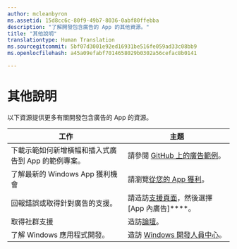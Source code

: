 ```yaml
---
author: mcleanbyron
ms.assetid: 15d8cc6c-80f9-49b7-8036-0abf80ffebba
description: "了解開發包含廣告的 App 的其他資源。"
title: "其他說明"
translationtype: Human Translation
ms.sourcegitcommit: 5bf07d3001e92ed16931be516fe059ad33c08bb9
ms.openlocfilehash: a45a09efabf7014658029b0302a56cefac8b0141

---
```


# 其他說明




以下資源提供更多有關開發包含廣告的 App 的資源。

|  工作    | 主題 |               
|----------|-------|
| 下載示範如何新增橫幅和插入式廣告到 App 的範例專案。     |請參閱 [GitHub 上的廣告範例](http://aka.ms/githubads)。       |
| 了解最新的 Windows App 獲利機會     | 請瀏覽[從您的 App 獲利](https://developer.microsoft.com/windows/monetize)。        |
| 回報錯誤或取得針對廣告的支援。     | 請造訪[支援頁面](https://go.microsoft.com/fwlink/p/?LinkId=331508)，然後選擇 [App 內廣告]****。        |
| 取得社群支援     | 造訪[論壇](http://go.microsoft.com/fwlink/p/?LinkId=401266)。       |
| 了解 Windows 應用程式開發。     | 造訪 [Windows 開發人員中心](http://msdn.microsoft.com/windows/apps)。        |



 

 

 



<!--HONumber=Aug16_HO3-->


